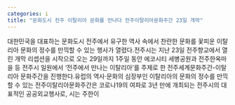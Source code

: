 ```yaml
---
categories: i
title: "문화도시 전주 이탈리아 문화를 만나다 전주이탈리아문화주간 23일 개막"
---
```

대한민국을 대표하는 문화도시 전주에서 유구한 역사 속에서 찬란한 문화를 꽃피운 이탈리아 문화의 정수를 만끽할 수 있는 행사가 열렸다.전주시는 지난 23일 전주향교에서 열린 개막 리셉션을 시작으로 오는 29일까지 1주일 동안 에코시티 세병공원과 전주한옥마을 등 전주시 일원에서 ‘전주에서 만나는 이탈리아’를 주제로 한 전주세계문화주간-이탈리아 문화주간을 진행한다.유럽의 역사·문화의 심장부인 이탈리아의 문화의 정수를 만끽할 수 있는 전주이탈리아문화주간은 코로나19의 여파로 3년 만에 개최되는 전주시의 대표적인 공공외교행사로, 시는 주한이